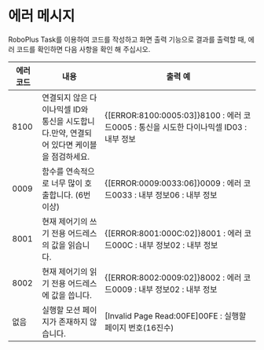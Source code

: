 # 에러 메시지

RoboPlus Task를 이용하여 코드를 작성하고 화면 출력 기능으로 결과를 출력할 때, 에러 코드를 확인하면 다음 사항을 확인 해 주십시오.

| 에러 코드 | 내용                                       | 출력 예                                     |
| ----- | ---------------------------------------- | ---------------------------------------- |
| 8100  | 연결되지 않은 다이나믹셀 ID와 통신을 시도합니다.만약, 연결되어 있다면 케이블을 점검하세요. | {[ERROR:8100:0005:03]}8100 : 에러 코드0005 : 통신을 시도한 다이나믹셀 ID03 : 내부 정보 |
| 0009  | 함수를 연속적으로 너무 많이 호출합니다. (6번이상)            | {[ERROR:0009:0033:06]}0009 : 에러 코드0033 : 내부 정보06 : 내부 정보 |
| 8001  | 현재 제어기의 쓰기 전용 어드레스의 값을 읽습니다.             | {[ERROR:8001:000C:02]}8001 : 에러 코드000C : 내부 정보02 : 내부 정보 |
| 8002  | 현재 제어기의 읽기 전용 어드레스에 값을 씁니다.              | {[ERROR:8002:0009:02]}8002 : 에러 코드0009 : 내부 정보02 : 내부 정보 |
| 없음    | 실행할 모션 페이지가 존재하지 않습니다.                   | [Invalid Page Read:00FE]00FE : 실행할 페이지 번호(16진수) |

 
